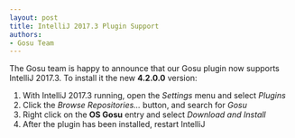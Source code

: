 ```yaml
---
layout: post
title: IntelliJ 2017.3 Plugin Support
authors:
- Gosu Team
---
```


The Gosu team is happy to announce that our Gosu plugin now supports IntelliJ 2017.3.
To install it the new **4.2.0.0** version:


1. With IntelliJ 2017.3 running, open the *Settings* menu and select *Plugins*
2. Click the *Browse Repositories...* button, and search for *Gosu*
3. Right click on the **OS Gosu** entry and select *Download and Install*
4. After the plugin has been installed, restart IntelliJ

